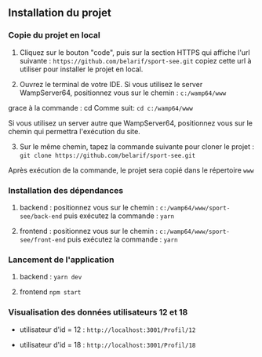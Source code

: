 ## Installation du projet

### Copie du projet en local

1. Cliquez sur le bouton "code", puis sur la section HTTPS qui affiche l'url
   suivante :
   `https://github.com/belarif/sport-see.git`
   copiez cette url à utiliser pour installer le projet en local.

2. Ouvrez le terminal de votre IDE. Si vous utilisez le server WampServer64, positionnez vous sur le chemin :
   `c:/wamp64/www`

grace à la commande : cd Comme suit:
`cd c:/wamp64/www`

Si vous utilisez un server autre que WampServer64, positionnez vous sur le chemin qui permettra l'exécution du site.

3. Sur le même chemin, tapez la commande suivante pour cloner le projet :
   `git clone https://github.com/belarif/sport-see.git`

Après exécution de la commande, le projet sera copié dans le répertoire `www`

### Installation des dépendances

1. backend :
   positionnez vous sur le chemin :
   `c:/wamp64/www/sport-see/back-end` puis exécutez la commande :
   `yarn`

2. frontend :
   positionnez vous sur le chemin :
   `c:/wamp64/www/sport-see/front-end` puis exécutez la commande :
   `yarn`

### Lancement de l'application

1. backend :
   `yarn dev`

2. frontend
   `npm start`

### Visualisation des données utilisateurs 12 et 18

- utilisateur d'id = 12 :
  `http://localhost:3001/Profil/12`

- utilisateur d'id = 18 :
  `http://localhost:3001/Profil/18`
